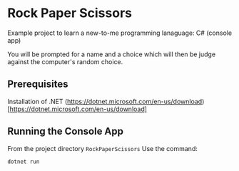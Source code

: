 # Rock Paper Scissors
Example project to learn a new-to-me programming lanaguage: C# (console app)

You will be prompted for a name and a choice which will then be judge against the computer's random choice.

## Prerequisites
Installation of .NET (https://dotnet.microsoft.com/en-us/download)[https://dotnet.microsoft.com/en-us/download]

## Running the Console App
From the project directory `RockPaperScissors`
Use the command:
```bash
dotnet run
```
